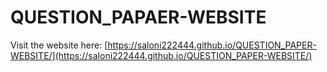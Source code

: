 # QUESTION_PAPAER-WEBSITE
Visit the website here: [https://saloni222444.github.io/QUESTION_PAPER-WEBSITE/](https://saloni222444.github.io/QUESTION_PAPER-WEBSITE/)


